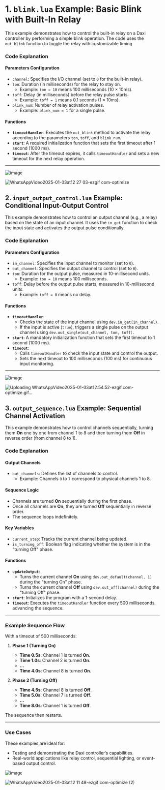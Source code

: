 # 1. **`blink.lua` Example: Basic Blink with Built-In Relay**

This example demonstrates how to control the built-in relay on a Daxi controller by performing a simple blink operation. The code uses the `out_blink` function to toggle the relay with customizable timing.

### **Code Explanation**

#### **Parameters Configuration**
- `channel`: Specifies the I/O channel (set to `0` for the built-in relay).
- `ton`: Duration (in milliseconds) for the relay to stay on.  
  - Example: `ton = 10` means 100 milliseconds (10 × 10ms).
- `toff`: Delay (in milliseconds) before the relay pulse starts.  
  - Example: `toff = 1` means 0.1 seconds (1 × 10ms).
- `blink_num`: Number of relay activation pulses.  
  - Example: `blink_num = 1` for a single pulse.

#### **Functions**
- **`timeoutHandler`**: Executes the `out_blink` method to activate the relay according to the parameters `ton`, `toff`, and `blink_num`.
- **`start`**: A required initialization function that sets the first timeout after 1 second (1000 ms).
- **`timeout`**: After the timeout expires, it calls `timeoutHandler` and sets a new timeout for the next relay operation.

---

![image](https://github.com/user-attachments/assets/68b1e35c-d31b-4ba6-b17d-137318e7f4a6)

![WhatsAppVideo2025-01-03at12 27 03-ezgif com-optimize](https://github.com/user-attachments/assets/60d1bfb3-9f3a-4c07-bd30-37eddccd23c9)


## 2. **`input_output_control.lua` Example: Conditional Input-Output Control**

This example demonstrates how to control an output channel (e.g., a relay) based on the state of an input channel. It uses the `in_get` function to check the input state and activates the output pulse conditionally.

### **Code Explanation**

#### **Parameters Configuration**
- `in_channel`: Specifies the input channel to monitor (set to `0`).
- `out_channel`: Specifies the output channel to control (set to `0`).
- `ton`: Duration for the output pulse, measured in 10-millisecond units.  
  - Example: `ton = 10` means 100 milliseconds.
- `toff`: Delay before the output pulse starts, measured in 10-millisecond units.  
  - Example: `toff = 0` means no delay.

#### **Functions**
- **`timeoutHandler`**:  
  - Checks the state of the input channel using `dev.in_get(in_channel)`.  
  - If the input is active (`true`), triggers a single pulse on the output channel using `dev.out_single(out_channel, ton, toff)`.
- **`start`**: A mandatory initialization function that sets the first timeout to 1 second (1000 ms).
- **`timeout`**:  
  - Calls `timeoutHandler` to check the input state and control the output.  
  - Sets the next timeout to 100 milliseconds (100 ms) for continuous input monitoring.

---

![image](https://github.com/user-attachments/assets/e09b1af0-6482-40c9-b9bb-fbfcbe04351e)

![Uploading WhatsAppVideo2025-01-03at12.54.52-ezgif.com-optimize.gif…]()


## 3. **`output_sequence.lua` Example: Sequential Channel Activation**

This example demonstrates how to control channels sequentially, turning them **On** one by one from channel 1 to 8 and then turning them **Off** in reverse order (from channel 8 to 1).

### **Code Explanation**

#### **Output Channels**
- `out_channels`: Defines the list of channels to control.  
  - Example: Channels `0` to `7` correspond to physical channels 1 to 8.

#### **Sequence Logic**
- Channels are turned **On** sequentially during the first phase.  
- Once all channels are **On**, they are turned **Off** sequentially in reverse order.  
- The sequence loops indefinitely.

#### **Key Variables**
- `current_step`: Tracks the current channel being updated.
- `is_turning_off`: Boolean flag indicating whether the system is in the "turning Off" phase.

#### **Functions**
- **`updateOutput`**:  
  - Turns the current channel **On** using `dev.out_default(channel, 1)` during the "turning On" phase.  
  - Turns the current channel **Off** using `dev.out_off(channel)` during the "turning Off" phase.
- **`start`**: Initializes the program with a 1-second delay.
- **`timeout`**: Executes the `timeoutHandler` function every 500 milliseconds, advancing the sequence.

---

### Example Sequence Flow

With a timeout of 500 milliseconds:  
1. **Phase 1 (Turning On)**  
   - **Time 0.5s**: Channel 1 is turned **On**.  
   - **Time 1.0s**: Channel 2 is turned **On**.  
   - **...**  
   - **Time 4.0s**: Channel 8 is turned **On**.  

2. **Phase 2 (Turning Off)**  
   - **Time 4.5s**: Channel 8 is turned **Off**.  
   - **Time 5.0s**: Channel 7 is turned **Off**.  
   - **...**  
   - **Time 8.0s**: Channel 1 is turned **Off**.  

The sequence then restarts.  

---

### Use Cases
These examples are ideal for:
- Testing and demonstrating the Daxi controller’s capabilities.
- Real-world applications like relay control, sequential lighting, or event-based output control.

![image](https://github.com/user-attachments/assets/dd4dfeaa-70b5-4f4b-b316-e6bb3c9edefe)


![WhatsAppVideo2025-01-03at12 11 48-ezgif com-optimize (2)](https://github.com/user-attachments/assets/0b3ad6da-df27-4372-86d9-c8281bc919d0)

